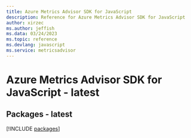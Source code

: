 ```yaml
---
title: Azure Metrics Advisor SDK for JavaScript
description: Reference for Azure Metrics Advisor SDK for JavaScript
author: xirzec
ms.author: jeffish
ms.data: 03/24/2023
ms.topic: reference
ms.devlang: javascript
ms.service: metricsadvisor
---
```

# Azure Metrics Advisor SDK for JavaScript - latest
## Packages - latest
[!INCLUDE [packages](metrics-advisor-index.md)]